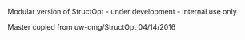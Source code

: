 Modular version of StructOpt - under development - internal use only

Master copied from uw-cmg/StructOpt 04/14/2016
